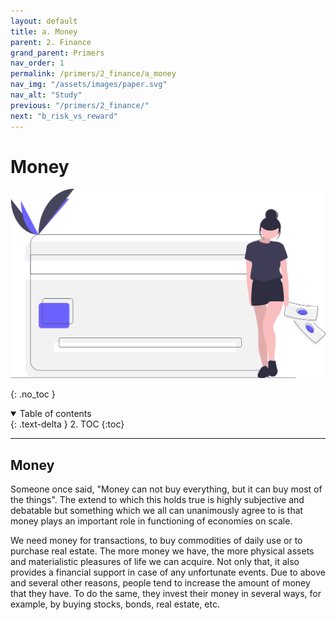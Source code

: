 ```yaml
---
layout: default
title: a. Money
parent: 2. Finance
grand_parent: Primers
nav_order: 1
permalink: /primers/2_finance/a_money
nav_img: "/assets/images/paper.svg"
nav_alt: "Study"
previous: "/primers/2_finance/"
next: "b_risk_vs_reward"
---
```


# Money

![Finance](/assets/images/primers/finance.svg)

{: .no_toc }

<details open markdown="block">
  <summary>
    Table of contents
  </summary>
  {: .text-delta }
2. TOC
{:toc}
</details>

---

<div class="theory" markdown="1">

## Money

Someone once said, "Money can not buy everything, but it can buy most of the things". The extend to which this holds true is highly subjective and debatable but something which we all can unanimously agree to is that money plays an important role in functioning of economies on scale.

We need money for transactions, to buy commodities of daily use or to purchase real estate. The more money we have, the more physical assets and materialistic pleasures of life we can acquire. Not only that, it also provides a financial support in case of any unfortunate events. Due to above and several other reasons, people tend to increase the amount of money that they have. To do the same, they invest their money in several ways, for example, by buying stocks, bonds, real estate, etc.

</div>

